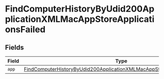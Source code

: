 # FindComputerHistoryByUdid200ApplicationXMLMacAppStoreApplicationsFailed


## Fields

| Field                                                                                                                                                                               | Type                                                                                                                                                                                | Required                                                                                                                                                                            | Description                                                                                                                                                                         |
| ----------------------------------------------------------------------------------------------------------------------------------------------------------------------------------- | ----------------------------------------------------------------------------------------------------------------------------------------------------------------------------------- | ----------------------------------------------------------------------------------------------------------------------------------------------------------------------------------- | ----------------------------------------------------------------------------------------------------------------------------------------------------------------------------------- |
| `app`                                                                                                                                                                               | [FindComputerHistoryByUdid200ApplicationXMLMacAppStoreApplicationsFailedApp](../../models/operations/findcomputerhistorybyudid200applicationxmlmacappstoreapplicationsfailedapp.md) | :heavy_minus_sign:                                                                                                                                                                  | N/A                                                                                                                                                                                 |